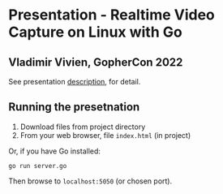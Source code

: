 # Presentation - Realtime Video Capture on Linux with Go

## Vladimir Vivien, GopherCon 2022

See presentation [description](https://www.gophercon.com/agenda/speakers/1705583), for detail.

## Running the presetnation

1. Download files from project directory
2. From your web browser, file `index.html` (in project)

Or, if you have Go installed:

```
go run server.go
```

Then browse to `localhost:5050` (or chosen port).
